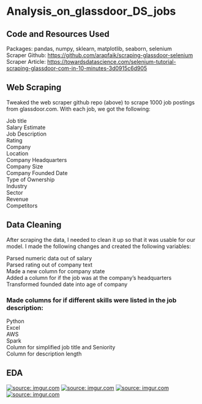 # Analysis_on_glassdoor_DS_jobs

## Code and Resources Used
Packages: pandas, numpy, sklearn, matplotlib, seaborn, selenium <br>
Scraper Github: https://github.com/arapfaik/scraping-glassdoor-selenium<br>
Scraper Article: https://towardsdatascience.com/selenium-tutorial-scraping-glassdoor-com-in-10-minutes-3d0915c6d905<br>


## Web Scraping<br>
Tweaked the web scraper github repo (above) to scrape 1000 job postings from glassdoor.com. With each job, we got the following:<br>

Job title<br>
Salary Estimate<br>
Job Description<br>
Rating<br>
Company<br>
Location<br>
Company Headquarters<br>
Company Size<br>
Company Founded Date<br>
Type of Ownership<br>
Industry<br>
Sector<br>
Revenue<br>
Competitors<br>

## Data Cleaning<br>
After scraping the data, I needed to clean it up so that it was usable for our model. I made the following changes and created the following variables:<br>

Parsed numeric data out of salary<br>
Parsed rating out of company text<br>
Made a new column for company state<br>
Added a column for if the job was at the company’s headquarters<br>
Transformed founded date into age of company<br>

### Made columns for if different skills were listed in the job description:<br>
Python<br>
Excel<br>
AWS<br>
Spark<br>
Column for simplified job title and Seniority<br>
Column for description length<br>

## EDA
<a href="https://imgur.com/Oaqh0Yq"><img src="https://i.imgur.com/Oaqh0Yq.png" title="source: imgur.com" /></a>
<a href="https://imgur.com/YPqdmKP"><img src="https://i.imgur.com/YPqdmKP.png" title="source: imgur.com" /></a>
<a href="https://imgur.com/efq9xD6"><img src="https://i.imgur.com/efq9xD6.png" title="source: imgur.com" /></a>
<a href="https://imgur.com/KnfEYsC"><img src="https://i.imgur.com/KnfEYsC.png" title="source: imgur.com" /></a>
